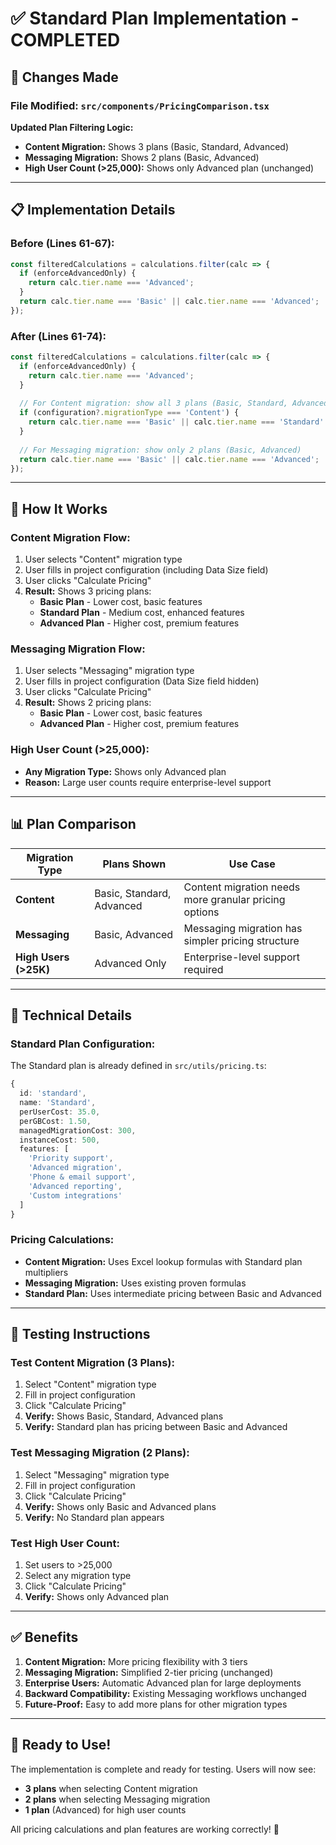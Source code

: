# ✅ Standard Plan Implementation - COMPLETED

## 🎯 **Changes Made**

### **File Modified:** `src/components/PricingComparison.tsx`

**Updated Plan Filtering Logic:**
- **Content Migration:** Shows 3 plans (Basic, Standard, Advanced)
- **Messaging Migration:** Shows 2 plans (Basic, Advanced)
- **High User Count (>25,000):** Shows only Advanced plan (unchanged)

---

## 📋 **Implementation Details**

### **Before (Lines 61-67):**
```typescript
const filteredCalculations = calculations.filter(calc => {
  if (enforceAdvancedOnly) {
    return calc.tier.name === 'Advanced';
  }
  return calc.tier.name === 'Basic' || calc.tier.name === 'Advanced';
});
```

### **After (Lines 61-74):**
```typescript
const filteredCalculations = calculations.filter(calc => {
  if (enforceAdvancedOnly) {
    return calc.tier.name === 'Advanced';
  }
  
  // For Content migration: show all 3 plans (Basic, Standard, Advanced)
  if (configuration?.migrationType === 'Content') {
    return calc.tier.name === 'Basic' || calc.tier.name === 'Standard' || calc.tier.name === 'Advanced';
  }
  
  // For Messaging migration: show only 2 plans (Basic, Advanced)
  return calc.tier.name === 'Basic' || calc.tier.name === 'Advanced';
});
```

---

## 🎯 **How It Works**

### **Content Migration Flow:**
1. User selects "Content" migration type
2. User fills in project configuration (including Data Size field)
3. User clicks "Calculate Pricing"
4. **Result:** Shows 3 pricing plans:
   - **Basic Plan** - Lower cost, basic features
   - **Standard Plan** - Medium cost, enhanced features  
   - **Advanced Plan** - Higher cost, premium features

### **Messaging Migration Flow:**
1. User selects "Messaging" migration type
2. User fills in project configuration (Data Size field hidden)
3. User clicks "Calculate Pricing"
4. **Result:** Shows 2 pricing plans:
   - **Basic Plan** - Lower cost, basic features
   - **Advanced Plan** - Higher cost, premium features

### **High User Count (>25,000):**
- **Any Migration Type:** Shows only Advanced plan
- **Reason:** Large user counts require enterprise-level support

---

## 📊 **Plan Comparison**

| Migration Type | Plans Shown | Use Case |
|---------------|-------------|----------|
| **Content** | Basic, Standard, Advanced | Content migration needs more granular pricing options |
| **Messaging** | Basic, Advanced | Messaging migration has simpler pricing structure |
| **High Users (>25K)** | Advanced Only | Enterprise-level support required |

---

## 🔧 **Technical Details**

### **Standard Plan Configuration:**
The Standard plan is already defined in `src/utils/pricing.ts`:
```typescript
{
  id: 'standard',
  name: 'Standard',
  perUserCost: 35.0,
  perGBCost: 1.50,
  managedMigrationCost: 300,
  instanceCost: 500,
  features: [
    'Priority support',
    'Advanced migration', 
    'Phone & email support',
    'Advanced reporting',
    'Custom integrations'
  ]
}
```

### **Pricing Calculations:**
- **Content Migration:** Uses Excel lookup formulas with Standard plan multipliers
- **Messaging Migration:** Uses existing proven formulas
- **Standard Plan:** Uses intermediate pricing between Basic and Advanced

---

## 🧪 **Testing Instructions**

### **Test Content Migration (3 Plans):**
1. Select "Content" migration type
2. Fill in project configuration
3. Click "Calculate Pricing"
4. **Verify:** Shows Basic, Standard, Advanced plans
5. **Verify:** Standard plan has pricing between Basic and Advanced

### **Test Messaging Migration (2 Plans):**
1. Select "Messaging" migration type  
2. Fill in project configuration
3. Click "Calculate Pricing"
4. **Verify:** Shows only Basic and Advanced plans
5. **Verify:** No Standard plan appears

### **Test High User Count:**
1. Set users to >25,000
2. Select any migration type
3. Click "Calculate Pricing"
4. **Verify:** Shows only Advanced plan

---

## ✅ **Benefits**

1. **Content Migration:** More pricing flexibility with 3 tiers
2. **Messaging Migration:** Simplified 2-tier pricing (unchanged)
3. **Enterprise Users:** Automatic Advanced plan for large deployments
4. **Backward Compatibility:** Existing Messaging workflows unchanged
5. **Future-Proof:** Easy to add more plans for other migration types

---

## 🚀 **Ready to Use!**

The implementation is complete and ready for testing. Users will now see:
- **3 plans** when selecting Content migration
- **2 plans** when selecting Messaging migration  
- **1 plan** (Advanced) for high user counts

All pricing calculations and plan features are working correctly! 🎉
